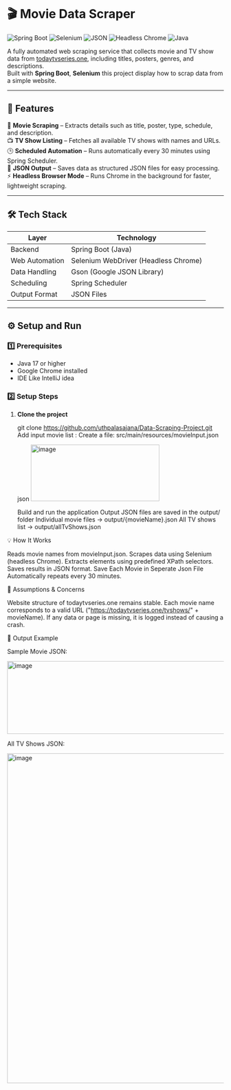 # 🎬 Movie Data Scraper
![Spring Boot](https://img.shields.io/badge/Spring%20Boot-6DB33F?style=for-the-badge&logo=springboot&logoColor=white)
![Selenium](https://img.shields.io/badge/Selenium-43B02A?style=for-the-badge&logo=selenium&logoColor=white)
![JSON](https://img.shields.io/badge/JSON-000000?style=for-the-badge&logo=json&logoColor=white)
![Headless Chrome](https://img.shields.io/badge/Headless%20Chrome-4285F4?style=for-the-badge&logo=googlechrome&logoColor=white)
![Java](https://img.shields.io/badge/Java-ED8B00?style=for-the-badge&logo=openjdk&logoColor=white)

A fully automated web scraping service that collects movie and TV show data from [todaytvseries.one](https://todaytvseries.one), including titles, posters, genres, and descriptions.  
Built with **Spring Boot**, **Selenium** this project display how to scrap data from a simple website.

---

## 🚀 Features

🎥 **Movie Scraping** – Extracts details such as title, poster, type, schedule, and description.  
📺 **TV Show Listing** – Fetches all available TV shows with names and URLs.  
🕒 **Scheduled Automation** – Runs automatically every 30 minutes using Spring Scheduler.  
💾 **JSON Output** – Saves data as structured JSON files for easy processing.  
⚡ **Headless Browser Mode** – Runs Chrome in the background for faster, lightweight scraping.  


---

## 🛠️ Tech Stack

| Layer | Technology |
|--------|-------------|
| Backend | Spring Boot (Java) |
| Web Automation | Selenium WebDriver (Headless Chrome) |
| Data Handling | Gson (Google JSON Library) |
| Scheduling | Spring Scheduler |
| Output Format | JSON Files |

---

## ⚙️ Setup and Run

### 1️⃣ Prerequisites
- Java 17 or higher  
- Google Chrome installed
- IDE Like IntelliJ idea

### 2️⃣ Setup Steps
1. **Clone the project**
   
   git clone https://github.com/uthpalasajana/Data-Scraping-Project.git
   Add input movie list :
   Create a file: src/main/resources/movieInput.json
        
   json
   <img width="299" height="131" alt="image" src="https://github.com/user-attachments/assets/a6669d9f-dd34-4807-b507-6a06bcb550d5" />

   Build and run the application
   Output JSON files are saved in the output/ folder
   Individual movie files → output/{movieName}.json
   All TV shows list → output/allTvShows.json

💡 How It Works

Reads movie names from movieInput.json.
Scrapes data using Selenium (headless Chrome).
Extracts elements using predefined XPath selectors.
Saves results in JSON format.
Save Each Movie in Seperate Json File
Automatically repeats every 30 minutes.

🧩 Assumptions & Concerns

Website structure of todaytvseries.one remains stable.
Each movie name corresponds to a valid URL ("https://todaytvseries.one/tvshows/" + movieName).
If any data or page is missing, it is logged instead of causing a crash.

🧾 Output Example

Sample Movie JSON:


<img width="734" height="169" alt="image" src="https://github.com/user-attachments/assets/fb4f4145-4d7f-4cc6-b633-495c38cff502" />

All TV Shows JSON:


<img width="1061" height="765" alt="image" src="https://github.com/user-attachments/assets/a985732c-cfe9-4455-a015-a0ac875da01a" />


